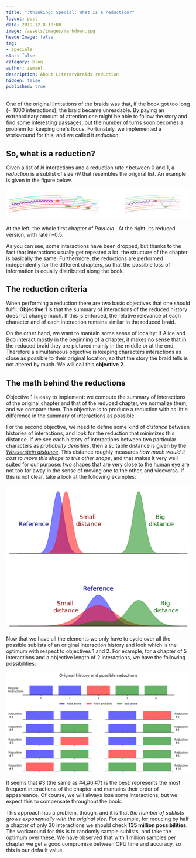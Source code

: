```yaml
---
title: ":thinking: Special: What is a reduction?"
layout: post
date: 2019-12-8 10:00
image: /assets/images/markdown.jpg
headerImage: false
tag:
- specials
star: false
category: blog
author: ismael
description: About LiteraryBraids reduction
hidden: false
published: true
---
```


<!-- Display LaTeX -->
<!-- <script type="text/x-mathjax-config">
    MathJax.Hub.Config({
      tex2jax: {
        skipTags: ['script', 'noscript', 'style', 'textarea', 'pre'],
        inlineMath: [['$','$']]
      }
    });
</script>
<script src="https://cdn.mathjax.org/mathjax/latest/MathJax.js?config=TeX-AMS-MML_HTMLorMML" type="text/javascript"></script> -->

One of the original limitations of the braids was that, if the book got too long (~ 1000 interactions), the braid became unreadable. By paying an extraordinary amount of attention one might be able to follow the story and find some interesting passages, but the number of turns soon becomes a problem for keeping one's focus. Fortunately, we implemented a workaround for this, and we called it *reduction*.

## So, what is a reduction?

Given a list of *N* interactions and a reduction rate *r* between 0 and 1, a *reduction* is a sublist of size *rN* that resembles the original list. An example is given in the figure below. 

![Reduction](../assets/images/about_reduced.png)
<figcaption class="caption">At the left, the whole first chapter of <i>Rayuela </i>. At the right, its reduced version, with rate r=0.5.  </figcaption>

As you can see, some interactions have been dropped, but thanks to the fact that interactions usually get repeated a lot, the structure of the chapter is basically the same. Furthermore, the reductions are performed independently for the different chapters, so that the possible loss of information is equally distributed along the book. 

## The reduction criteria

When performing a reduction there are two basic objectives that one should fulfil. **Objective 1** is that the summary of interactions of the reduced history does not change much. If this is enforced, the relative relevance of each character and of each interaction remains similar in the reduced braid.

On the other hand, we want to mantain some sense of locality: if Alice and Bob interact mostly in the beginning of a chapter, it makes no sense that in the reduced braid they are pictured mainly in the middle or at the end. Therefore a simultaneous objective is keeping characters interactions as close as possible to their original location, so that the story the braid tells is not altered by much. We will call this **objective 2**. 

## The math behind the reductions

Objective 1 is easy to implement: we compute the summary of interactions of the original chapter and that of the reduced chapter, we normalize them, and we compare them. The objective is to produce a reduction with as little difference in the summary of interactions as possible.

For the second objective, we need to define some kind of *distance* between histories of interactions, and look for the reduction that minimizes this distance. If we see each history of interactions between two particular characters as *probability densities*, then a suitable distance is given by the [*Wasserstein distance*](https://en.wikipedia.org/wiki/Wasserstein_metric). This distance roughly measures *how much would it cost to move this shape to this other shape*, and that makes it very well suited for our purpose: two shapes that are very close to the human eye are not too far away in the sense of moving one to the other, and viceversa. If this is not clear, take a look at the following examples:


<div class="side-by-side">
    <div class="toleft">
        <img class="image" src="../assets/images/distance.png" alt="Distance1" >
    </div>
    <div class="toright">
<img class="image" src="../assets/images/distance2.png" alt="Distance2" >
    </div>
</div>


Now that we have all the elements we only have to cycle over all the possible sublists of an original interaction history and look which is the optimum with respect to objectives 1 and 2. For example, for a chapter of 5 interactions and a objective length of 2 interactions, we have the following possibilities:

![Reduction](../assets/images/reduction.png)

It seems that #3 (the same as #4,#6,#7) is the best: represents the most frequent interactions of the chapter and mantains their order of appeareance. Of course, we will always lose some interactions, but we expect this to compensate throughout the book. 

This approach has a problem, though, and it is that *the number of sublists grows exponentially with the original size*. For example, for reducing by half a chapter of only 30 interactions we should check **135 million possibilities**. The workaround for this is to randomly sample sublists, and take the optimum over these. We have observed that with 1 million samples per chapter we get a good compromise between CPU time and accuracy, so this is our default value.